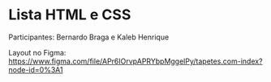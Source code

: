 # Lista HTML e CSS

Participantes: Bernardo Braga e Kaleb Henrique

Layout no Figma: https://www.figma.com/file/APr6IOrvpAPRYbpMggelPy/tapetes.com-index?node-id=0%3A1